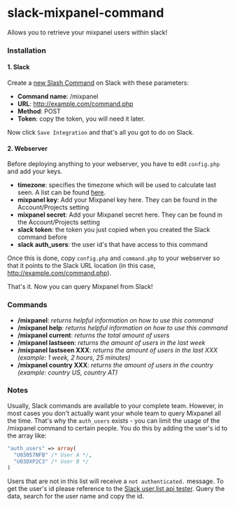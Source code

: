 # slack-mixpanel-command
Allows you to retrieve your mixpanel users within slack!

### Installation

#### 1. Slack
Create a [new Slash Command](https://my.slack.com/services/new/slash-commands) on Slack with these parameters:
- **Command name**: /mixpanel
- **URL**: http://example.com/command.php
- **Method**: POST
- **Token**: copy the token, you will need it later.

Now click `Save Integration` and that's all you got to do on Slack.

#### 2. Webserver
Before deploying anything to your webserver, you have to edit `config.php` and add your keys.

- **timezone**: specifies the timezone which will be used to calculate last seen. A list can be found [here](http://php.net/manual/en/timezones.php).
- **mixpanel key**: Add your Mixpanel key here. They can be found in the Account/Projects setting
- **mixpanel secret**: Add your Mixpanel secret here. They can be found in the Account/Projects setting
- **slack token**: the token you just copied when you created the Slack command before
- **slack auth_users**: the user id's that have access to this command

Once this is done, copy `config.php` and `command.php` to your webserver so that it points to the Slack URL location (in this case, http://example.com/command.php).

That's it. Now you can query Mixpanel from Slack!

### Commands
- **/mixpanel**: *returns helpful information on how to use this command*
- **/mixpanel help**: *returns helpful information on how to use this command*
- **/mixpanel current**: *returns the total amount of users*
- **/mixpanel lastseen**: *returns the amount of users in the last week*
- **/mixpanel lastseen XXX**: *returns the amount of users in the last XXX (example: 1 week, 2 hours, 25 minutes)*
- **/mixpanel country XXX**: *returns the amount of users in the country (example: country US, country AT)*

### Notes
Usually, Slack commands are available to your complete team. 
However, in most cases you don't actually want your whole team to query Mixpanel all the time. 
That's why the `auth_users` exists - you can limit the usage of the /mixpanel command to certain people. 
You do this by adding the user's id to the array like:

```php
"auth_users" => array(
  "U03057NFB" /* User A */,
  "U03DXP2C3" /* User B */
)
```

Users that are not in this list will receive a `not authenticated.` message.
To get the user's id please reference to the [Slack user.list api tester](https://api.slack.com/methods/users.list/test). 
Query the data, search for the user name and copy the id.
